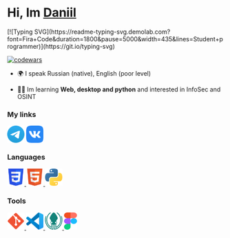 <h1 align="left">Hi, Im <a href="https://cummarik.github.io" target="_blank">Daniil</a> </h1>
[![Typing SVG](https://readme-typing-svg.demolab.com?font=Fira+Code&duration=1800&pause=5000&width=435&lines=Student+programmer)](https://git.io/typing-svg)

[![codewars](https://www.codewars.com/users/cummarik/badges/small)](https://www.codewars.com/users/cummarik)  

- 🌍 I speak Russian (native), English (poor level)

- 🧑‍💻 Im learning **Web, desktop and python** and interested in InfoSec and OSINT

### My links
<p align="left">
<a href="https://t.me/cummarik" target="blank"><img align="center" src="https://raw.githubusercontent.com/cummarik/cummarik/main/icons/Telegram.svg" alt="daniilshat" height="40" width="40" /></a>
<a href="https://vk.com/danko_jun" target="blank"><img align="center" src="https://raw.githubusercontent.com/cummarik/cummarik/main/icons/vk.svg" alt="daniilshat" height="40" width="40" /></a>
</p>

### Languages
<p align="left"> 
<a href="https://www.w3schools.com/css/" target="_blank" rel="noreferrer"> <img src="https://raw.githubusercontent.com/cummarik/cummarik/main/icons/CSS3.svg" alt="css3" width="40" height="40"/> </a> 
<a href="https://www.w3.org/html/" target="_blank" rel="noreferrer"> <img src="https://raw.githubusercontent.com/cummarik/cummarik/main/icons/HTML5.svg" alt="html5" width="40" height="40"/> </a> 
<a href="https://www.python.org" target="_blank" rel="noreferrer"> <img src="https://raw.githubusercontent.com/cummarik/cummarik/main/icons/python.svg" alt="python" width="40" height="40"/> </a>  
</p>

### Tools
<p align="left"> 
<a href="https://git-scm.com/" target="_blank" rel="noreferrer"> <img src="https://raw.githubusercontent.com/cummarik/cummarik/main/icons/git.svg" alt="git" width="40" height="40"/> </a> 
<a href="https://code.visualstudio.com/" target="_blank" rel="noreferrer"> <img src="https://raw.githubusercontent.com/cummarik/cummarik/main/icons/VS-code.svg" alt="git" width="40" height="40"/> </a> 
<a href="https://www.gitkraken.com/" target="_blank" rel="noreferrer"> <img src="https://raw.githubusercontent.com/cummarik/cummarik/main/icons/gitkraken.svg" alt="git" width="40" height="40"/> </a> 
<a href="https://www.figma.com/" target="_blank" rel="noreferrer"> <img src="https://raw.githubusercontent.com/cummarik/cummarik/main/icons/figma.svg" alt="figma" width="30" height="40"/> </a> 
</p>
